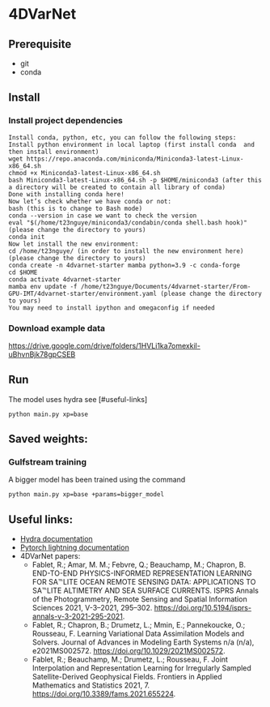 # 4DVarNet

## Prerequisite
- git
- conda

## Install
### Install project dependencies
```
Install conda, python, etc, you can follow the following steps:
Install python environment in local laptop (first install conda  and then install environment)
wget https://repo.anaconda.com/miniconda/Miniconda3-latest-Linux-x86_64.sh
chmod +x Miniconda3-latest-Linux-x86_64.sh
bash Miniconda3-latest-Linux-x86_64.sh -p $HOME/miniconda3 (after this a directory will be created to contain all library of conda)
Done with installing conda here!
Now let’s check whether we have conda or not:
bash (this is to change to Bash mode)
conda --version in case we want to check the version
eval "$(/home/t23nguye/miniconda3/condabin/conda shell.bash hook)" (please change the directory to yours)
conda init
Now let install the new environment:
cd /home/t23nguye/ (in order to install the new environment here)(please change the directory to yours)
conda create -n 4dvarnet-starter mamba python=3.9 -c conda-forge
cd $HOME
conda activate 4dvarnet-starter
mamba env update -f /home/t23nguye/Documents/4dvarnet-starter/From-GPU-IMT/4dvarnet-starter/environment.yaml (please change the directory to yours)
You may need to install ipython and omegaconfig if needed

```

### Download example data
https://drive.google.com/drive/folders/1HVLi1ka7omexkil-uBhvnBjk78gpCSEB


## Run
The model uses hydra see [#useful-links]
```
python main.py xp=base 
```
## Saved weights:

### Gulfstream training
A bigger model has been trained using the command

```
python main.py xp=base +params=bigger_model 
```





## Useful links:
- [Hydra documentation](https://hydra.cc/docs/intro/)
- [Pytorch lightning documentation](https://pytorch-lightning.readthedocs.io/en/stable/index.html#get-started)
- 4DVarNet papers:
	- Fablet, R.; Amar, M. M.; Febvre, Q.; Beauchamp, M.; Chapron, B. END-TO-END PHYSICS-INFORMED REPRESENTATION LEARNING FOR SA℡LITE OCEAN REMOTE SENSING DATA: APPLICATIONS TO SA℡LITE ALTIMETRY AND SEA SURFACE CURRENTS. ISPRS Annals of the Photogrammetry, Remote Sensing and Spatial Information Sciences 2021, V-3–2021, 295–302. https://doi.org/10.5194/isprs-annals-v-3-2021-295-2021.
	- Fablet, R.; Chapron, B.; Drumetz, L.; Mmin, E.; Pannekoucke, O.; Rousseau, F. Learning Variational Data Assimilation Models and Solvers. Journal of Advances in Modeling Earth Systems n/a (n/a), e2021MS002572. https://doi.org/10.1029/2021MS002572.
	- Fablet, R.; Beauchamp, M.; Drumetz, L.; Rousseau, F. Joint Interpolation and Representation Learning for Irregularly Sampled Satellite-Derived Geophysical Fields. Frontiers in Applied Mathematics and Statistics 2021, 7. https://doi.org/10.3389/fams.2021.655224.

